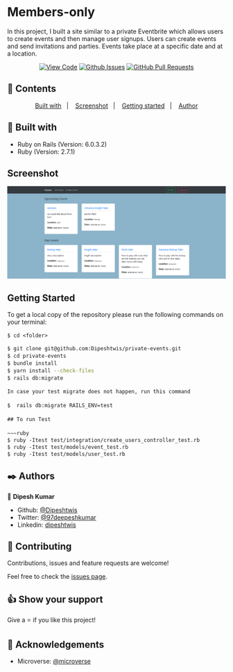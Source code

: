 # Members-only

In this project, I built a site similar to a private Eventbrite which allows users to create events and then manage user signups. Users can create events and send invitations and parties. Events take place at a specific date and at a location.
      

<div align="center">

[![View Code](https://img.shields.io/badge/View%20-Code-green)](https://github.com/Dipeshtwis/private-events)
[![Github Issues](https://img.shields.io/badge/GitHub-Issues-orange)](https://github.com/Dipeshtwis/private-events/issues)
[![GitHub Pull Requests](https://img.shields.io/badge/GitHub-Pull%20Requests-blue)](https://github.com/Dipeshtwis/private-events/pulls)

</div>

## 📝 Contents

<p align="center">
<a href="#with">Built with</a>&nbsp;&nbsp;&nbsp;|&nbsp;&nbsp;&nbsp;
<a href="#sc">Screenshot</a>&nbsp;&nbsp;&nbsp;|&nbsp;&nbsp;&nbsp;
<a href="#gs">Getting started</a>&nbsp;&nbsp;&nbsp;|&nbsp;&nbsp;&nbsp;
<a href="#author">Author</a>
</p>

## 🔧 Built with<a name = "with"></a>

- Ruby on Rails (Version: 6.0.3.2)
- Ruby (Version: 2.7.1)

## Screenshot <a name = "sc"></a>

![screenshot](./app/assets/images/PrivateEvents.png)


## Getting Started <a name = "gs"></a>

To get a local copy of the repository please run the following commands on your terminal:

```
$ cd <folder>
```

~~~bash
$ git clone git@github.com:Dipeshtwis/private-events.git
$ cd private-events
$ bundle install
$ yarn install --check-files
$ rails db:migrate
~~~

~~~
In case your test migrate does not happen, run this command

$  rails db:migrate RAILS_ENV=test

## To run Test

~~~ruby
$ ruby -Itest test/integration/create_users_controller_test.rb
$ ruby -Itest test/models/event_test.rb
$ ruby -Itest test/models/user_test.rb

~~~


## ✒️  Authors <a name = "author"></a>


👤 **Dipesh Kumar**

- Github: [@Dipeshtwis](https://github.com/Dipeshtwis)
- Twitter: [@97deepeshkumar](https://twitter.com/97deepeshkumar)
- Linkedin: [dipeshtwis](https://www.linkedin.com/in/dipeshtwis/)



## 🤝 Contributing

Contributions, issues and feature requests are welcome!

Feel free to check the [issues page](https://github.com/Dipeshtwis/private-events/issues).


## 👍 Show your support

Give a ⭐️ if you like this project!

## :clap: Acknowledgements

- Microverse: [@microverse](https://www.microverse.org/)
